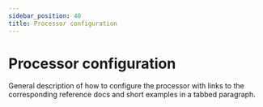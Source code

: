 ```yaml
---
sidebar_position: 40
title: Processor configuration
---
```


# Processor configuration

General description of how to configure the processor with links to the corresponding reference docs and short examples in a tabbed paragraph.

